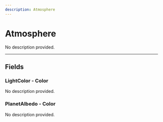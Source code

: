 ```yaml
---
description: Atmosphere
---
```


# Atmosphere

No description provided.

***

## Fields

### LightColor - Color

No description provided.

### PlanetAlbedo - Color

No description provided.
